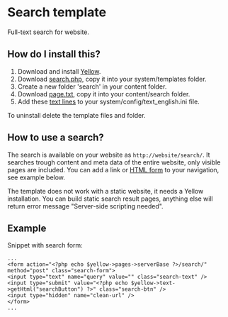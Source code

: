Search template
===============

Full-text search for website.

How do I install this?
----------------------
1. Download and install [Yellow](https://github.com/markseu/yellowcms/).  
2. Download [search.php](search.php?raw=true), copy it into your system/templates folder.  
3. Create a new folder 'search' in your content folder.
4. Download [page.txt](page.txt?raw=true), copy it into your content/search folder.
5. Add these [text lines](text.ini?raw=true) to your system/config/text_english.ini file.

To uninstall delete the template files and folder.

How to use a search?
---------------------
The search is available on your website as `http://website/search/`. It searches trough content and meta data of the entire website, only visible pages are included. You can add a link or [HTML form](https://en.wikipedia.org/wiki/Form_(HTML)) to your navigation, see example below.

The template does not work with a static website, it needs a Yellow installation. You can build static search result pages, anything else will return error message "Server-side scripting needed".

Example
-------

Snippet with search form:

    ...
    <form action="<?php echo $yellow->pages->serverBase ?>/search/" method="post" class="search-form">
    <input type="text" name="query" value="" class="search-text" />
    <input type="submit" value="<?php echo $yellow->text->getHtml("searchButton") ?>" class="search-btn" />
    <input type="hidden" name="clean-url" />
    </form>
    ...
